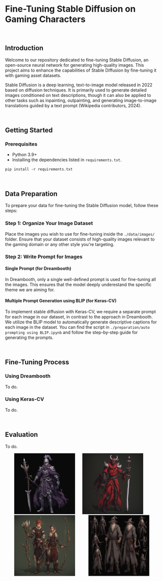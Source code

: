 # Fine-Tuning Stable Diffusion on Gaming Characters

<br>

## Introduction

Welcome to our repository dedicated to fine-tuning Stable Diffusion, an open-source neural network for generating high-quality images. This project aims to enhance the capabilities of Stable Diffusion by fine-tuning it with gaming asset datasets.

Stable Diffusion is a deep learning, text-to-image model released in 2022 based on diffusion techniques. It is primarily used to generate detailed images conditioned on text descriptions, though it can also be applied to other tasks such as inpainting, outpainting, and generating image-to-image translations guided by a text prompt (Wikipedia contributors, 2024). 

<br>

## Getting Started

### Prerequisites

- Python 3.9+
- Installing the dependencies listed in `requirements.txt`.
```
pip install -r requirements.txt
```





<br>

## Data Preparation

To prepare your data for fine-tuning the Stable Diffusion model, follow these steps:

### Step 1: Organize Your Image Dataset

Place the images you wish to use for fine-tuning inside the `./data/images/` folder. Ensure that your dataset consists of high-quality images relevant to the gaming domain or any other style you're targeting.

### Step 2: Write Prompt for Images 

#### Single Prompt (for Dreambooth)

In Dreambooth, only a single well-defined prompt is used for fine-tuning all the images. This ensures that the model deeply underestand the specific theme we are aiming for.


#### Multiple Prompt Generation using BLIP (for Keras-CV)

To implement stable diffusion with Keras-CV, we require a separate prompt for each image in our dataset, in contrast to the approach in Dreambooth. We utilize the BLIP model to automatically generate descriptive captions for each image in the dataset. You can find the script in `./preparation/auto prompting using BLIP.ipynb` and follow the step-by-step guide for generating the prompts.



<br>

## Fine-Tuning Process

### Using Dreambooth

To do.


### Using Keras-CV

To do.

<br>

## Evaluation

To do.


<p align="center">
  <img src="generated%20artworks/dreambooth/a%20knight%20in%20purple%2C%20black%20and%20white%20with%20an%20elaborate%20helmet%20on%20his%20head.png" alt="Knight with helmet" width="200">
  <img src="generated%20artworks/dreambooth/a%20demon%20dressed%20in%20red%20and%20holding%20a%20sword.png" alt="Demon with sword" width="200" hspace="20">
  <img src="generated%20artworks/dreambooth/Elfs%20with%20arrows.png" alt="Elfs with arrows" width="200" hspace="20">
  <img src="generated%20artworks/dreambooth/Gandalf%20the%20gray.png" alt="Gandalf the gray" width="200" hspace="20">
</p>
